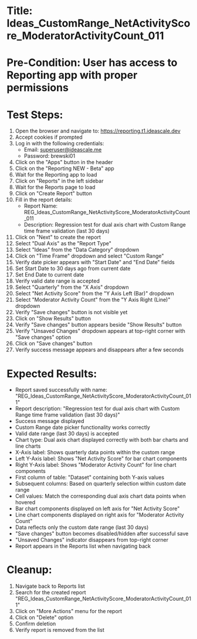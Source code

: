 # Title: Ideas_CustomRange_NetActivityScore_ModeratorActivityCount_011

# Pre-Condition: User has access to Reporting app with proper permissions

# Test Steps:
1. Open the browser and navigate to: https://reporting.t1.ideascale.dev
2. Accept cookies if prompted
3. Log in with the following credentials:
   - Email: superuser@ideascale.me
   - Password: brewski01
4. Click on the "Apps" button in the header
5. Click on the "Reporting NEW - Beta" app
6. Wait for the Reporting app to load
7. Click on "Reports" in the left sidebar
8. Wait for the Reports page to load
9. Click on "Create Report" button
10. Fill in the report details:
    - Report Name: REG_Ideas_CustomRange_NetActivityScore_ModeratorActivityCount_011
    - Description: Regression test for dual axis chart with Custom Range time frame validation (last 30 days)
11. Click on "Next" to create the report
12. Select "Dual Axis" as the "Report Type"
13. Select "Ideas" from the "Data Category" dropdown
14. Click on "Time Frame" dropdown and select "Custom Range"
15. Verify date picker appears with "Start Date" and "End Date" fields
16. Set Start Date to 30 days ago from current date
17. Set End Date to current date
18. Verify valid date range is accepted
19. Select "Quarterly" from the "X Axis" dropdown
20. Select "Net Activity Score" from the "Y Axis Left (Bar)" dropdown
21. Select "Moderator Activity Count" from the "Y Axis Right (Line)" dropdown
22. Verify "Save changes" button is not visible yet
23. Click on "Show Results" button
24. Verify "Save changes" button appears beside "Show Results" button
25. Verify "Unsaved Changes" dropdown appears at top-right corner with "Save changes" option
26. Click on "Save changes" button
27. Verify success message appears and disappears after a few seconds

# Expected Results:
- Report saved successfully with name: "REG_Ideas_CustomRange_NetActivityScore_ModeratorActivityCount_011"
- Report description: "Regression test for dual axis chart with Custom Range time frame validation (last 30 days)"
- Success message displayed
- Custom Range date picker functionality works correctly
- Valid date range (last 30 days) is accepted
- Chart type: Dual axis chart displayed correctly with both bar charts and line charts
- X-Axis label: Shows quarterly data points within the custom range
- Left Y-Axis label: Shows "Net Activity Score" for bar chart components
- Right Y-Axis label: Shows "Moderator Activity Count" for line chart components
- First column of table: "Dataset" containing both Y-axis values
- Subsequent columns: Based on quarterly selection within custom date range
- Cell values: Match the corresponding dual axis chart data points when hovered
- Bar chart components displayed on left axis for "Net Activity Score"
- Line chart components displayed on right axis for "Moderator Activity Count"
- Data reflects only the custom date range (last 30 days)
- "Save changes" button becomes disabled/hidden after successful save
- "Unsaved Changes" indicator disappears from top-right corner
- Report appears in the Reports list when navigating back

# Cleanup:
1. Navigate back to Reports list
2. Search for the created report "REG_Ideas_CustomRange_NetActivityScore_ModeratorActivityCount_011"
3. Click on "More Actions" menu for the report
4. Click on "Delete" option
5. Confirm deletion
6. Verify report is removed from the list